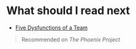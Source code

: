 # What should I read next

- [Five Dysfunctions of a Team](https://www.amazon.com/Five-Dysfunctions-Team-Leadership-Fable/dp/0787960756)

> Recommended on _The Phoenix Project_
